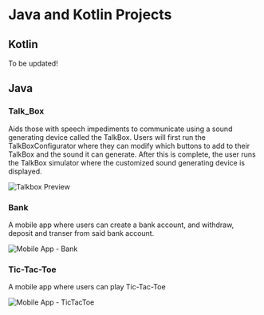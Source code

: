 # Java and Kotlin Projects

## Kotlin
To be updated!

## Java
### Talk_Box
Aids those with speech impediments to communicate using a sound generating device called the TalkBox. Users will first run the TalkBoxConfigurator where they can modify which buttons to add to their TalkBox and the sound it can generate. After this is complete, the user runs the TalkBox simulator where the customized sound generating device is displayed.

![Talkbox Preview](https://user-images.githubusercontent.com/64754081/151688809-59b91067-1598-42d0-857b-1c5e38e76504.png)

### Bank
A mobile app where users can create a bank account, and withdraw, deposit and transer from said bank account.

![Mobile App - Bank](https://user-images.githubusercontent.com/64754081/151688812-31c9bc5a-b68f-4878-9eea-1838eb8d1215.jpg)

### Tic-Tac-Toe
A mobile app where users can play Tic-Tac-Toe

![Mobile App - TicTacToe](https://user-images.githubusercontent.com/64754081/151688815-abbbbe59-e662-42c9-a07b-a9f65f680ee0.jpg)
